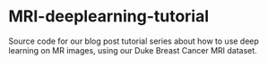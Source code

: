 # MRI-deeplearning-tutorial
Source code for our blog post tutorial series about how to use deep learning on MR images, using our Duke Breast Cancer MRI dataset.
